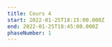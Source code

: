 ```yaml
---
title: Cours 4
start: 2022-01-25T18:15:00.000Z
end: 2022-01-25T18:45:00.000Z
phaseNumber: 1
---
```

